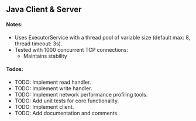 ## Java Client & Server

#### Notes:

- Uses ExecutorService with a thread pool of variable size (default max: 8, thread timeout: 3s).
- Tested with 1000 concurrent TCP connections:
  - Maintains stability

#### Todos:

- TODO: Implement read handler.
- TODO: Implement write handler.
- TODO: Implement network performance profiling tools.
- TODO: Add unit tests for core functionality.
- TODO: Implement client.
- TODO: Add documentation and comments.

